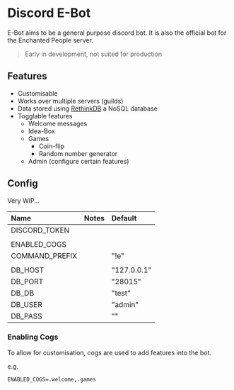 # Discord E-Bot
E-Bot aims to be a general purpose discord bot. It is also the official bot for the Enchanted People server.

> Early in development, not suited for production

## Features
- Customisable
- Works over multiple servers (guilds)
- Data stored using [RethinkDB](https://rethinkdb.com/) a NoSQL database
- Togglable features
    - Welcome messages
    - Idea-Box
    - Games
        - Coin-flip
        - Random number generator
    - Admin (configure certain features)

## Config
Very WIP...

| Name           | Notes | Default     |
| :------------- | :---- | :---------- |
| DISCORD_TOKEN  |       |             |
|                |       |             |
| ENABLED_COGS   |       |             |
| COMMAND_PREFIX |       | "!e"        |
|                |       |             |
| DB_HOST        |       | "127.0.0.1" |
| DB_PORT        |       | "28015"     |
| DB_DB          |       | "test"      |
| DB_USER        |       | "admin"     |
| DB_PASS        |       | ""          |

### Enabling Cogs
To allow for customisation, cogs are used to add features into the bot.

e.g.

```
ENABLED_COGS=.welcome,.games
```
